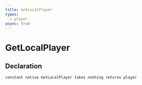 ```yaml
---
title: GetLocalPlayer
types:
  - player
async: true
---
```


# GetLocalPlayer

## Declaration

```
constant native GetLocalPlayer takes nothing returns player
```